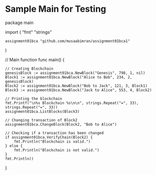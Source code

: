 # Sample Main for Testing
package main

import (
	"fmt"
	"strings"

	assignment01bca "github.com/musaabimran/assignment01bca1"
)

// Main function
func main() {

	// Creating Blockchain
	genesisBlock := assignment01bca.NewBlock("Genesis", 798, 1, nil)
	Block1 := assignment01bca.NewBlock("Alice to Bob", 234, 2, genesisBlock)
	Block2 := assignment01bca.NewBlock("Bob to Jack", 121, 3, Block1)
	Block3 := assignment01bca.NewBlock("Jack to Alice", 553, 4, Block2)

	// Printing the blockchain
	fmt.Printf("\n%s Blockchain %s\n\n", strings.Repeat("=", 33), strings.Repeat("=", 33))
	assignment01bca.ListBlocks(Block3)

	// Changing transaction of Block2
	assignment01bca.ChangeBlock(Block2, "Bob to Alice")

	// Checking if a transaction has been changed
	if assignment01bca.VerifyChain(Block2) {
		fmt.Println("Blockchain is valid.")
	} else {
		fmt.Println("Blockchain is not valid.")
	}
	fmt.Println()
}


